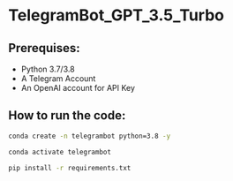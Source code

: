 # TelegramBot_GPT_3.5_Turbo

## Prerequises:

- Python 3.7/3.8
- A Telegram Account
- An OpenAI account for API Key

## How to run the code:

```bash
conda create -n telegrambot python=3.8 -y
```

```bash
conda activate telegrambot
```

```bash
pip install -r requirements.txt
```